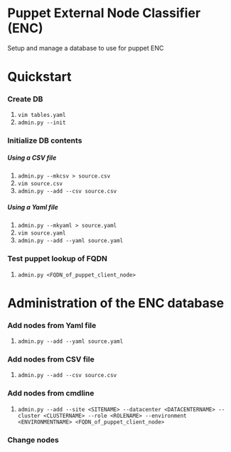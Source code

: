 # Puppet External Node Classifier (ENC)
Setup and manage a database to use for puppet ENC

# Quickstart
### Create DB
1. `vim tables.yaml`
1. `admin.py --init`

### Initialize DB contents
##### Using a CSV file
1. `admin.py --mkcsv > source.csv`
1. `vim source.csv`
1. `admin.py --add --csv source.csv`
##### Using a Yaml file
1. `admin.py --mkyaml > source.yaml`
1. `vim source.yaml`
1. `admin.py --add --yaml source.yaml`

### Test puppet lookup of FQDN
1. `admin.py <FQDN_of_puppet_client_node>`

# Administration of the ENC database
### Add nodes from Yaml file
1. `admin.py --add --yaml source.yaml`
### Add nodes from CSV file
1. `admin.py --add --csv source.csv`
### Add nodes from cmdline
1. `admin.py --add --site <SITENAME> --datacenter <DATACENTERNAME> --cluster <CLUSTERNAME> --role <ROLENAME> --environment <ENVIRONMENTNAME> <FQDN_of_puppet_client_node>`

### Change nodes
